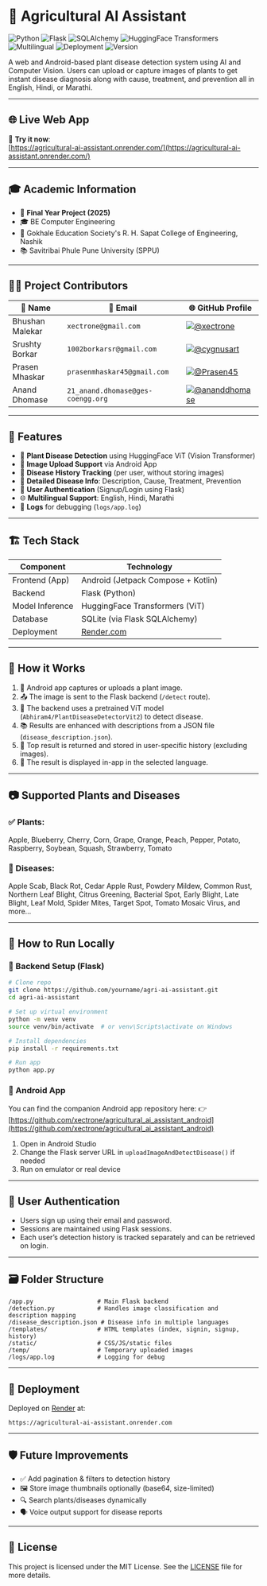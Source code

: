 # 🌿 Agricultural AI Assistant
![Python](https://img.shields.io/badge/Python-3.10-blue.svg)  ![Flask](https://img.shields.io/badge/Flask-2.3.3-lightgrey.svg)  ![SQLAlchemy](https://img.shields.io/badge/SQLAlchemy-2.0.30-orange.svg)  ![HuggingFace Transformers](https://img.shields.io/badge/Transformers-ViT-yellow.svg)  ![Multilingual](https://img.shields.io/badge/Multilingual-English%2C%20Hindi%2C%20Marathi-brightgreen.svg)  ![Deployment](https://img.shields.io/badge/Hosted_on-Render-blue.svg)  ![Version](https://img.shields.io/badge/Version-1.0.0-brightgreen.svg)

A web and Android-based plant disease detection system using AI and Computer Vision. Users can upload or capture images of plants to get instant disease diagnosis along with cause, treatment, and prevention all in English, Hindi, or Marathi.


---

## 🌐 Live Web App

🚀 **Try it now**:  
[https://agricultural-ai-assistant.onrender.com/](https://agricultural-ai-assistant.onrender.com/)

---

## 🎓 Academic Information

* 🏫 **Final Year Project (2025)**
* 🎓 BE Computer Engineering
* 🏢 Gokhale Education Society's R. H. Sapat College of Engineering, Nashik
* 📚 Savitribai Phule Pune University (SPPU)

---


## 👨‍💻 Project Contributors


| 👤 Name         | 📧 Email                          | 🌐 GitHub Profile                                                                                                           |
| --------------- | --------------------------------- | --------------------------------------------------------------------------------------------------------------------------- |
| Bhushan Malekar | `xectrone@gmail.com`              | [![@xectrone](https://img.shields.io/badge/GitHub-@xectrone-blue?logo=github)](https://github.com/xectrone)                 |
| Srushty Borkar  | `1002borkarsr@gmail.com`   | [![@cygnusart](https://img.shields.io/badge/GitHub-@cygnusart-green?logo=github)](https://github.com/srushtyborkar) |
| Prasen Mhaskar  | `prasenmhaskar45@gmail.com` | [![@Prasen45](https://img.shields.io/badge/GitHub-@Prasen45-purple?logo=github)](https://github.com/Prasen45)               |
| Anand Dhomase   | `21_anand.dhomase@ges-coengg.org` | [![@ananddhomase](https://img.shields.io/badge/GitHub-@ananddhomase-orange?logo=github)](https://github.com/ananddhomase)   |

---

## 🧠 Features

* 🌱 **Plant Disease Detection** using HuggingFace ViT (Vision Transformer)
* 📸 **Image Upload Support** via Android App
* 📝 **Disease History Tracking** (per user, without storing images)
* 🧾 **Detailed Disease Info**: Description, Cause, Treatment, Prevention
* 🔐 **User Authentication** (Signup/Login using Flask)
* 🌐 **Multilingual Support**: English, Hindi, Marathi
* 🧰 **Logs** for debugging (`logs/app.log`)

---

## 🏗️ Tech Stack

| Component       | Technology                         |
| --------------- | ---------------------------------- |
| Frontend (App)  | Android (Jetpack Compose + Kotlin) |
| Backend         | Flask (Python)                     |
| Model Inference | HuggingFace Transformers (ViT)     |
| Database        | SQLite (via Flask SQLAlchemy)      |
| Deployment      | [Render.com](https://render.com/)  |

---

## 🔌 How it Works

1. 📲 Android app captures or uploads a plant image.
2. 📤 The image is sent to the Flask backend (`/detect` route).
3. 🧠 The backend uses a pretrained ViT model (`Abhiram4/PlantDiseaseDetectorVit2`) to detect disease.
4. 📚 Results are enhanced with descriptions from a JSON file (`disease_description.json`).
5. 🧾 Top result is returned and stored in user-specific history (excluding images).
6. 📱 The result is displayed in-app in the selected language.

---

## 📷 Supported Plants and Diseases

### ✅ Plants:

Apple, Blueberry, Cherry, Corn, Grape, Orange, Peach, Pepper, Potato, Raspberry, Soybean, Squash, Strawberry, Tomato

### 🦠 Diseases:

Apple Scab, Black Rot, Cedar Apple Rust, Powdery Mildew, Common Rust, Northern Leaf Blight, Citrus Greening, Bacterial Spot, Early Blight, Late Blight, Leaf Mold, Spider Mites, Target Spot, Tomato Mosaic Virus, and more…

---

## 🧪 How to Run Locally

### 🔧 Backend Setup (Flask)

```bash
# Clone repo
git clone https://github.com/yourname/agri-ai-assistant.git
cd agri-ai-assistant

# Set up virtual environment
python -m venv venv
source venv/bin/activate  # or venv\Scripts\activate on Windows

# Install dependencies
pip install -r requirements.txt

# Run app
python app.py
```

### 📱 Android App

You can find the companion Android app repository here:
👉 [https://github.com/xectrone/agricultural_ai_assistant_android](https://github.com/xectrone/agricultural_ai_assistant_android)

1. Open in Android Studio
2. Change the Flask server URL in `uploadImageAndDetectDisease()` if needed
3. Run on emulator or real device

---

## 👥 User Authentication

* Users sign up using their email and password.
* Sessions are maintained using Flask sessions.
* Each user’s detection history is tracked separately and can be retrieved on login.

---

## 🗃️ Folder Structure

```
/app.py                  # Main Flask backend
/detection.py            # Handles image classification and description mapping
/disease_description.json # Disease info in multiple languages
/templates/              # HTML templates (index, signin, signup, history)
/static/                 # CSS/JS/static files
/temp/                   # Temporary uploaded images
/logs/app.log            # Logging for debug
```

---

## 🚀 Deployment

Deployed on [Render](https://render.com/) at:

```
https://agricultural-ai-assistant.onrender.com
```

---

## 🛡️ Future Improvements

* ✅ Add pagination & filters to detection history
* 🖼️ Store image thumbnails optionally (base64, size-limited)
* 🔍 Search plants/diseases dynamically
* 🗣️ Voice output support for disease reports

---

## 📄 License

This project is licensed under the MIT License. See the [LICENSE](LICENSE) file for more details.